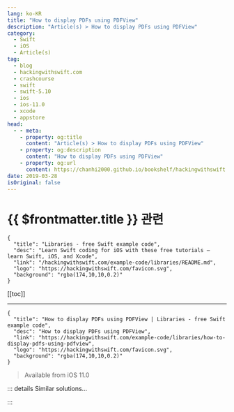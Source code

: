 ```yaml
---
lang: ko-KR
title: "How to display PDFs using PDFView"
description: "Article(s) > How to display PDFs using PDFView"
category:
  - Swift
  - iOS
  - Article(s)
tag: 
  - blog
  - hackingwithswift.com
  - crashcourse
  - swift
  - swift-5.10
  - ios
  - ios-11.0
  - xcode
  - appstore
head:
  - - meta:
    - property: og:title
      content: "Article(s) > How to display PDFs using PDFView"
    - property: og:description
      content: "How to display PDFs using PDFView"
    - property: og:url
      content: https://chanhi2000.github.io/bookshelf/hackingwithswift.com/example-code/libraries/how-to-display-pdfs-using-pdfview.html
date: 2019-03-28
isOriginal: false
---
```


# {{ $frontmatter.title }} 관련

```component VPCard
{
  "title": "Libraries - free Swift example code",
  "desc": "Learn Swift coding for iOS with these free tutorials – learn Swift, iOS, and Xcode",
  "link": "/hackingwithswift.com/example-code/libraries/README.md",
  "logo": "https://hackingwithswift.com/favicon.svg",
  "background": "rgba(174,10,10,0.2)"
}
```

[[toc]]

---

```component VPCard
{
  "title": "How to display PDFs using PDFView | Libraries - free Swift example code",
  "desc": "How to display PDFs using PDFView",
  "link": "https://hackingwithswift.com/example-code/libraries/how-to-display-pdfs-using-pdfview",
  "logo": "https://hackingwithswift.com/favicon.svg",
  "background": "rgba(174,10,10,0.2)"
}
```

> Available from iOS 11.0

<!-- TODO: 작성 -->

<!-- 
Apple’s PDFKit framework provides a huge range of code to help us work with PDFs, and one of the most useful is `PDFView` – it renders PDFs to the screen and lets users interact with them.

To try it out, start by importing the PDFKit framework:

```swift
import PDFKit
```

Next, add this code to your `viewDidLoad()` method to create a `PDFView` and make it fill all available space:

```swift
let pdfView = PDFView()

pdfView.translatesAutoresizingMaskIntoConstraints = false
view.addSubview(pdfView)

pdfView.leadingAnchor.constraint(equalTo: view.safeAreaLayoutGuide.leadingAnchor).isActive = true
pdfView.trailingAnchor.constraint(equalTo: view.safeAreaLayoutGuide.trailingAnchor).isActive = true
pdfView.topAnchor.constraint(equalTo: view.safeAreaLayoutGuide.topAnchor).isActive = true
pdfView.bottomAnchor.constraint(equalTo: view.safeAreaLayoutGuide.bottomAnchor).isActive = true
```

Finally, create a `URL` pointing to a PDF you have in your bundle somewhere (or one in your documents directory), then create a `PDFDocument` object from that and pass it to the PDF view:

```swift
guard let path = Bundle.main.url(forResource: "example", withExtension: "pdf") else { return }

if let document = PDFDocument(url: path) {
    pdfView.document = document
}
```

Done!

-->

::: details Similar solutions…

<!--
/example-code/libraries/how-to-watermark-pdfs-inside-a-pdfview">How to watermark PDFs inside a PDFView 
/example-code/uikit/how-to-render-pdfs-using-uigraphicspdfrenderer">How to render PDFs using UIGraphicsPDFRenderer 
/example-code/libraries/how-to-show-pdf-thumbnails-using-pdfthumbnailview">How to show PDF thumbnails using PDFThumbnailView 
/quick-start/swiftui/how-to-customize-the-display-mode-of-navigationsplitview">How to customize the display mode of NavigationSplitView 
/example-code/strings/how-to-display-different-strings-based-on-available-space-using-variantfittingpresentationwidth">How to display different strings based on available space using variantFittingPresentationWidth()</a>
-->

:::

